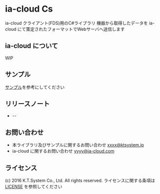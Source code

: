 # ia-cloud Cs

ia-cloud クライアント(FDS)用のC#ライブラリ
機器から取得したデータを ia-cloud にて策定されたフォーマットでWebサーバへ送信します

## ia-cloud について
WIP

## サンプル
[サンプル](./IaCloudCsSample/IaCloudCsSample/Program.cs)を参考にしてください

## リリースノート
+ --

## お問い合わせ
+ 本ライブラリ及びサンプルに関するお問い合わせ xxxx@ktsystem.jp
+ ia-cloud に関するお問い合わせ yyyy@ia-cloud.com

## ライセンス
(c) 2016 K.T.System Co., Ltd. All rights reserved.
ライセンスに関する条項は [LICENSE](./LICENSE) を参照してください
